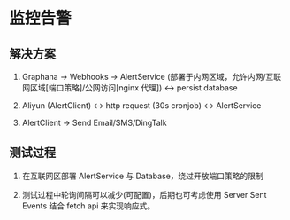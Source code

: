 # 监控告警

## 解决方案

1. Graphana -> Webhooks -> AlertService (部署于内网区域，允许内网/互联网区域[端口策略]/公网访问[nginx 代理]) <-> persist database

2. Aliyun (AlertClient) <-> http request (30s cronjob) <-> AlertService

3. AlertClient -> Send Email/SMS/DingTalk

## 测试过程

1. 在互联网区部署 AlertService 与 Database，绕过开放端口策略的限制

2. 测试过程中轮询间隔可以减少(可配置)，后期也可考虑使用 Server Sent Events 结合 fetch api 来实现响应式。
